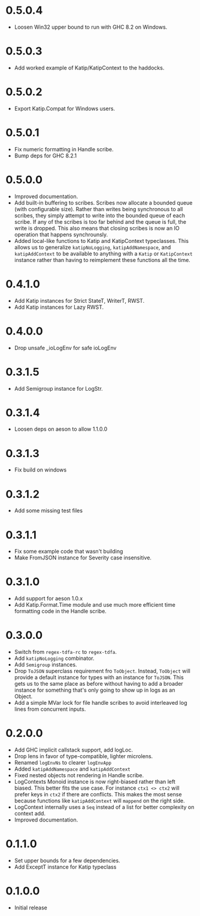 0.5.0.4
=======
* Loosen Win32 upper bound to run with GHC 8.2 on Windows.

0.5.0.3
=======
* Add worked example of Katip/KatipContext to the haddocks.

0.5.0.2
=======
* Export Katip.Compat for Windows users.

0.5.0.1
=======
* Fix numeric formatting in Handle scribe.
* Bump deps for GHC 8.2.1

0.5.0.0
=======
* Improved documentation.
* Add built-in buffering to scribes.
  Scribes now allocate a bounded queue (with configurable size). Rather than writes being synchronous to all scribes, they simply attempt to write into the bounded queue of each scribe. If any of the scribes is too far behind and the queue is full, the write is dropped. This also means that closing scribes is now an IO operation that happens synchrounsly.
* Added local-like functions to Katip and KatipContext typeclasses. This allows us to generalize `katipNoLogging`, `katipAddNamespace`, and `katipAddContext` to be available to anything with a `Katip` or `KatipContext` instance rather than having to reimplement these functions all the time.

0.4.1.0
=======
* Add Katip instances for Strict StateT, WriterT, RWST.
* Add Katip instances for Lazy RWST.

0.4.0.0
=======
* Drop unsafe _ioLogEnv for safe ioLogEnv

0.3.1.5
=======
* Add Semigroup instance for LogStr.

0.3.1.4
=======
* Loosen deps on aeson to allow 1.1.0.0

0.3.1.3
=======
* Fix build on windows

0.3.1.2
=======
* Add some missing test files

0.3.1.1
=======
* Fix some example code that wasn't building
* Make FromJSON instance for Severity case insensitive.

0.3.1.0
=======
* Add support for aeson 1.0.x
* Add Katip.Format.Time module and use much more efficient time formatting code in the Handle scribe.

0.3.0.0
=======
* Switch from `regex-tdfa-rc` to `regex-tdfa`.
* Add `katipNoLogging` combinator.
* Add `Semigroup` instances.
* Drop `ToJSON` superclass requirement fro `ToObject`. Instead,
  `ToObject` will provide a default instance for types with an
  instance for `ToJSON`. This gets us to the same place as before
  without having to add a broader instance for something that's only
  going to show up in logs as an Object.
* Add a simple MVar lock for file handle scribes to avoid interleaved
  log lines from concurrent inputs.

0.2.0.0
=======

* Add GHC implicit callstack support, add logLoc.
* Drop lens in favor of type-compatible, lighter microlens.
* Renamed `logEnvNs` to clearer `logEnvApp`
* Added `katipAddNamespace` and `katipAddContext`
* Fixed nested objects not rendering in Handle scribe.
* LogContexts Monoid instance is now right-biased rather than left
  biased. This better fits the use case. For instance `ctx1 <> ctx2`
  will prefer keys in `ctx2` if there are conflicts. This makes the
  most sense because functions like `katipAddContext` will `mappend`
  on the right side.
* LogContext internally uses a `Seq` instead of a list for better
  complexity on context add.
* Improved documentation.

0.1.1.0
==============

* Set upper bounds for a few dependencies.
* Add ExceptT instance for Katip typeclass

0.1.0.0
==============

* Initial release
